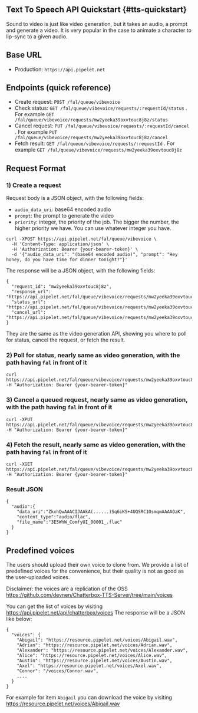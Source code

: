 ## Text To Speech API Quickstart {#tts-quickstart}

Sound to video is just like video generation, but it takes an audio, a prompt and generate a video.
It is very popular in the case to animate a character to lip-sync to a given audio.

## Base URL

- Production: `https://api.pipelet.net`

## Endpoints (quick reference)

- Create request: `POST /fal/queue/vibevoice`
- Check status: `GET /fal/queue/vibevoice/requests/:requestId/status` . For example `GET /fal/queue/vibevoice/requests/mw2yeeka39oxvtouc8j8z/status`
- Cancel request: `PUT /fal/queue/vibevoice/requests/:requestId/cancel` . For example `PUT /fal/queue/vibevoice/requests/mw2yeeka39oxvtouc8j8z/cancel`
- Fetch result: `GET /fal/queue/vibevoice/requests/:requestId` . For example `GET /fal/queue/vibevoice/requests/mw2yeeka39oxvtouc8j8z`

## Request Format

### 1) Create a request
Request body is a JSON object, with the following fields:
- `audio_data_uri`: base64 encoded audio
- `prompt`: the prompt to generate the video
- `priority`: integer, the priority of the job. The bigger the number, the higher priority we have. You can use whatever integer you have.

```
curl -XPOST https://api.pipelet.net/fal/queue/vibevoice \
  -H 'Content-Type: application/json' \
  -H 'Authorization: Bearer {your-bearer-token}' \
  -d '{"audio_data_uri": "(base64 encoded audio)", "prompt": "Hey honey, do you have time for dinner tonight?"}'
```

The response will be a JSON object, with the following fields:
```
{
  "request_id": "mw2yeeka39oxvtouc8j8z",
  "response_url": "https://api.pipelet.net/fal/queue/vibevoice/requests/mw2yeeka39oxvtouc8j8z",
  "status_url": "https://api.pipelet.net/fal/queue/vibevoice/requests/mw2yeeka39oxvtouc8j8z/status",
  "cancel_url": "https://api.pipelet.net/fal/queue/vibevoice/requests/mw2yeeka39oxvtouc8j8z/cancel"
}
```
They are the same as the video generation API, showing you where to poll for status, cancel the request, or fetch the result.

### 2) Poll for status, nearly same as video generation, with the path having `fal` in front of it

```
curl https://api.pipelet.net/fal/queue/vibevoice/requests/mw2yeeka39oxvtouc8j8z/status -H "Authorization: Bearer {your-bearer-token}"
```

### 3) Cancel a queued request, nearly same as video generation, with the path having `fal` in front of it

```
curl -XPUT https://api.pipelet.net/fal/queue/vibevoice/requests/mw2yeeka39oxvtouc8j8z/cancel -H "Authorization: Bearer {your-bearer-token}"
```

### 4) Fetch the result, nearly same as video generation, with the path having `fal` in front of it

```
curl -XGET https://api.pipelet.net/fal/queue/vibevoice/requests/mw2yeeka39oxvtouc8j8z -H "Authorization: Bearer {your-bearer-token}"
```

### Result JSON

```
{
  "audio":{
    "data_uri":"ZkxhQwAAACIJAAkA(......)Sq6iKS+4UQSRC1OsmqmAAAAOaK",
    "content_type":"audio/flac",
    "file_name":"3E5WhW_ComfyUI_00001_.flac"
  }
}
```

## Predefined voices

The users should upload their own voice to clone from. We provide a list of predefined voices for the convenience, but their quality is not as good as the user-uploaded voices.

Disclaimer: the voices are a replication of the OSS https://github.com/devnen/Chatterbox-TTS-Server/tree/main/voices

You can get the list of voices by visiting https://api.pipelet.net/api/chatterbox/voices
The response will be a JSON like below:
```
{
  "voices": {
    "Abigail": "https://resource.pipelet.net/voices/Abigail.wav",
    "Adrian": "https://resource.pipelet.net/voices/Adrian.wav",
    "Alexander": "https://resource.pipelet.net/voices/Alexander.wav",
    "Alice": "https://resource.pipelet.net/voices/Alice.wav",
    "Austin": "https://resource.pipelet.net/voices/Austin.wav",
    "Axel": "https://resource.pipelet.net/voices/Axel.wav",
    "Connor": "/voices/Connor.wav",
    ....
  }
}
```
For example for item `Abigail` you can download the voice by visiting https://resource.pipelet.net/voices/Abigail.wav
